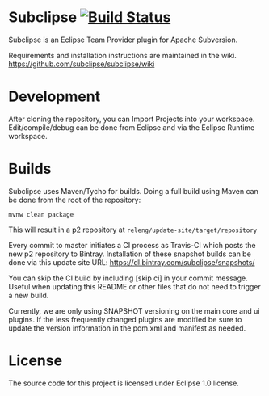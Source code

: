 # Subclipse  [![Build Status](https://travis-ci.org/subclipse/subclipse.svg?branch=master)](https://travis-ci.org/subclipse/subclipse)

Subclipse is an Eclipse Team Provider plugin for Apache Subversion. 

Requirements and installation instructions are maintained in the wiki.
https://github.com/subclipse/subclipse/wiki

# Development

After cloning the repository, you can Import Projects into your workspace.  Edit/compile/debug can be done from Eclipse and via the Eclipse Runtime workspace.

# Builds

Subclipse uses Maven/Tycho for builds.  Doing a full build using Maven can be done from the root of the repository:

    mvnw clean package

This will result in a p2 repository at `releng/update-site/target/repository`

Every commit to master initiates a CI process as Travis-CI which posts the new p2 repository to Bintray.  Installation of
these snapshot builds can be done via this update site URL:  https://dl.bintray.com/subclipse/snapshots/

You can skip the CI build by including [skip ci] in your commit message.  Useful when updating this README or other files
that do not need to trigger a new build.

Currently, we are only using SNAPSHOT versioning on the main core and ui plugins.  If the less frequently changed plugins are modified be sure to update the version information in the pom.xml and manifest as needed.

# License
The source code for this project is licensed under Eclipse 1.0 license.
